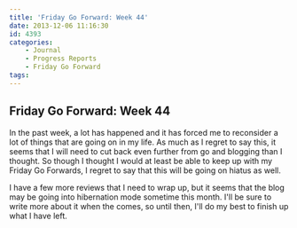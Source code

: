 ```yaml
---
title: 'Friday Go Forward: Week 44'
date: 2013-12-06 11:16:30
id: 4393
categories:
	- Journal
	- Progress Reports
	- Friday Go Forward
tags:
---
```


## Friday Go Forward: Week 44

In the past week, a lot has happened and it has forced me to reconsider a lot of things that are going on in my life. As much as I regret to say this, it seems that I will need to cut back even further from go and blogging than I thought. So though I thought I would at least be able to keep up with my Friday Go Forwards, I regret to say that this will be going on hiatus as well.

I have a few more reviews that I need to wrap up, but it seems that the blog may be going into hibernation mode sometime this month. I'll be sure to write more about it when the comes, so until then, I'll do my best to finish up what I have left.